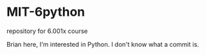 # MIT-6python
repository for 6.001x course

Brian here, I'm interested in Python. I don't know what a commit is. 

